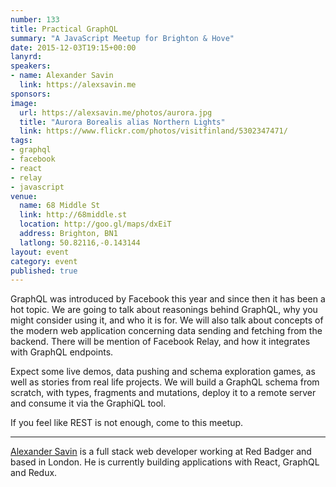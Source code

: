 ```yaml
---
number: 133
title: Practical GraphQL
summary: "A JavaScript Meetup for Brighton & Hove"
date: 2015-12-03T19:15+00:00
lanyrd:
speakers:
- name: Alexander Savin
  link: https://alexsavin.me
sponsors:
image:
  url: https://alexsavin.me/photos/aurora.jpg
  title: "Aurora Borealis alias Northern Lights"
  link: https://www.flickr.com/photos/visitfinland/5302347471/
tags:
- graphql
- facebook
- react
- relay
- javascript
venue:
  name: 68 Middle St
  link: http://68middle.st
  location: http://goo.gl/maps/dxEiT
  address: Brighton, BN1
  latlong: 50.82116,-0.143144
layout: event
category: event
published: true
---
```


GraphQL was introduced by Facebook this year and since then it has been a hot topic. We are going to talk about reasonings behind GraphQL, why you might consider using it, and who it is for. We will also talk about concepts of the modern web application concerning data sending and fetching from the backend. There will be mention of Facebook Relay, and how it integrates with GraphQL endpoints.

Expect some live demos, data pushing and schema exploration games, as well as stories from real life projects. We will build a GraphQL schema from scratch, with types, fragments and mutations, deploy it to a remote server and consume it via the GraphiQL tool.

If you feel like REST is not enough, come to this meetup.

***

[Alexander Savin][alex] is a full stack web developer working at Red Badger and based in London. He is currently building applications with React, GraphQL and Redux.

[alex]: https://alexsavin.me
